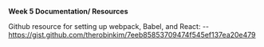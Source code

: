 **Week 5 Documentation/ Resources**

Github resource for setting up webpack, Babel, and React:
-- https://gist.github.com/therobinkim/7eeb85853709474f545ef137ea20e479

